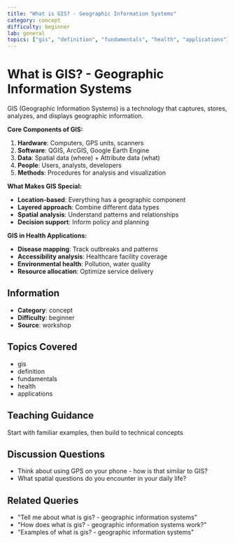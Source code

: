 ```yaml
---
title: "What is GIS? - Geographic Information Systems"
category: concept
difficulty: beginner
lab: general
topics: ["gis", "definition", "fundamentals", "health", "applications"]
---
```


# What is GIS? - Geographic Information Systems

GIS (Geographic Information Systems) is a technology that captures, stores, analyzes, and displays geographic information.

**Core Components of GIS:**
1. **Hardware**: Computers, GPS units, scanners
2. **Software**: QGIS, ArcGIS, Google Earth Engine
3. **Data**: Spatial data (where) + Attribute data (what)
4. **People**: Users, analysts, developers
5. **Methods**: Procedures for analysis and visualization

**What Makes GIS Special:**
- **Location-based**: Everything has a geographic component
- **Layered approach**: Combine different data types
- **Spatial analysis**: Understand patterns and relationships
- **Decision support**: Inform policy and planning

**GIS in Health Applications:**
- **Disease mapping**: Track outbreaks and patterns
- **Accessibility analysis**: Healthcare facility coverage
- **Environmental health**: Pollution, water quality
- **Resource allocation**: Optimize service delivery

## Information
- **Category**: concept
- **Difficulty**: beginner
- **Source**: workshop

## Topics Covered
- gis
- definition
- fundamentals
- health
- applications

## Teaching Guidance
Start with familiar examples, then build to technical concepts

## Discussion Questions
- Think about using GPS on your phone - how is that similar to GIS?
- What spatial questions do you encounter in your daily life?

## Related Queries
- "Tell me about what is gis? - geographic information systems"
- "How does what is gis? - geographic information systems work?"
- "Examples of what is gis? - geographic information systems"
